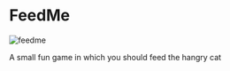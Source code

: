 # FeedMe

![feedme](https://i.ibb.co/6HQphqg/feedcat.png)

A small fun game in which you should feed the hangry cat
